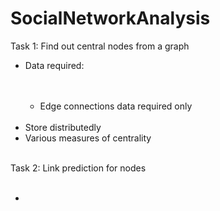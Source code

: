 <h1> SocialNetworkAnalysis</h1>
Task 1: Find out central nodes from a graph
<ul>
  <li>Data required:</li>
  <ul>
    <li>Edge connections data required only</li>
  </ul>
  <li>Store distributedly</li>
  <li>Various measures of centrality
  </ul>
  <br>
Task 2: Link prediction for nodes
<ul>
    <li></li>
  
  </ul>
